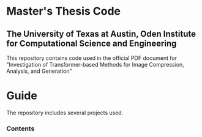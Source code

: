 # Master's Thesis Code
## The University of Texas at Austin, Oden Institute for Computational Science and Engineering

This repository contains code used in the official PDF document for
"Investigation of Transformer-based Methods for Image Compression, Analysis, and Generation"

Guide
=============================================================
The repository includes several projects used.

### Contents

